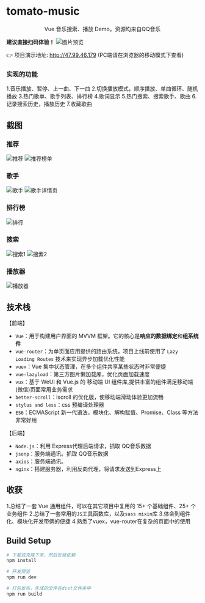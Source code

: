 # tomato-music
<p align="center">Vue 音乐搜索、播放 Demo，资源均来自QQ音乐</p>

**建议直接扫码体验！**
![图片预览](https://github.com/opuseirios/tomato-music-mini/blob/master/Screenshots/code.png)

👉 项目演示地址:  http://47.99.46.179
(PC端请在浏览器的移动模式下查看)

### 实现的功能
1.音乐播放、暂停、上一曲、下一曲
2.切换播放模式，顺序播放、单曲循环、随机播放
3.热门歌单、歌手列表、排行榜
4.歌词显示
5.热门搜索、搜索歌手、歌曲
6.记录搜索历史，播放历史
7.收藏歌曲

## 截图


### 推荐
![推荐](https://github.com/opuseirios/tomato-music-mini/blob/master/Screenshots/recommend.png)
![推荐榜单](https://github.com/opuseirios/tomato-music-mini/blob/master/Screenshots/disc.png)

### 歌手
![歌手](https://github.com/opuseirios/tomato-music-mini/blob/master/Screenshots/singer.png)
![歌手详情页](https://github.com/opuseirios/tomato-music-mini/blob/master/Screenshots/singerDetail.png)

### 排行榜
![排行](https://github.com/opuseirios/tomato-music-mini/blob/master/Screenshots/rank.png)

### 搜索
![搜索1](https://github.com/opuseirios/tomato-music-mini/blob/master/Screenshots/search1.png)
![搜索2](https://github.com/opuseirios/tomato-music-mini/blob/master/Screenshots/search2.png)

### 播放器
![播放器](https://github.com/opuseirios/tomato-music-mini/blob/master/Screenshots/player.png)

## 技术栈


【前端】

- `Vue`：用于构建用户界面的 MVVM 框架。它的核心是**响应的数据绑定**和**组系统件**
- `vue-router`：为单页面应用提供的路由系统，项目上线前使用了 `Lazy Loading Routes` 技术来实现异步加载优化性能
- `vuex`：Vue 集中状态管理，在多个组件共享某些状态时非常便捷
- `vue-lazyload`：第三方图片懒加载库，优化页面加载速度
- `vux`：基于 WeUI 和 Vue.js 的 移动端 UI 组件库,提供丰富的组件满足移动端(微信)页面常用业务需求
- `better-scroll`：iscroll 的优化版，使移动端滑动体验更加流畅
- `stylus and less`：css 预编译处理器
- `ES6`：ECMAScript 新一代语法，模块化、解构赋值、Promise、Class 等方法非常好用

【后端】

- `Node.js`：利用 Express代理后端请求，抓取 QQ音乐数据
- `jsonp`：服务端通讯。抓取 QQ音乐数据
- `axios`：服务端通讯。
- `nginx`：搭建服务器，利用反向代理，将请求发送到Express上

## 收获

1.总结了一套 Vue 通用组件，可以在其它项目中复用的 15+ 个基础组件、25+ 个业务组件
2.总结了一套常用的`JS`工具函数库，以及`sass mixin`库
3.体会到组件化、模块化开发带俩的便捷
4.熟悉了vuex，vue-router在复杂的页面中的使用


## Build Setup

``` bash
# 下载或克隆下来，然后安装依赖
npm install

# 开发预览
npm run dev

# 打包发布，生成的文件在dist文件夹中
npm run build
```
